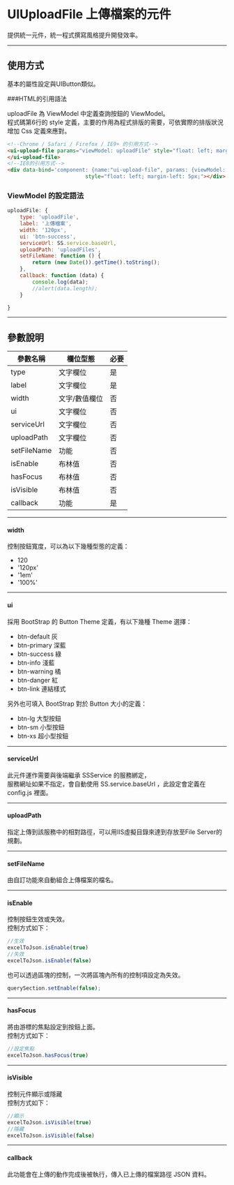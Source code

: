 # UIUploadFile 上傳檔案的元件

提供統一元件，統一程式撰寫風格提升開發效率。

---

## 使用方式
基本的屬性設定與UIButton類似。  

###HTML的引用語法

uploadFile 為 ViewModel 中定義查詢按鈕的 ViewModel。  
程式碼第6行的 style 定義，主要的作用為程式排版的需要，可依實際的排版狀況增加 Css 定義來應對。  
```html
<!--Chrome / Safari / Firefox / IE9+ 的引用方式-->
<ui-upload-file params="viewModel: uploadFile" style="float: left; margin-left: 5px;">
</ui-upload-file>
<!--IE8的引用方式-->
<div data-bind='component: {name:"ui-upload-file", params: {viewModel: uploadFile}}'
                         style="float: left; margin-left: 5px;"></div>

```

### ViewModel 的設定語法

```javascript
uploadFile: {
    type: 'uploadFile',
    label: '上傳檔案',
    width: '120px',
    ui: 'btn-success',
    serviceUrl: SS.service.baseUrl,
    uploadPath: 'uploadFiles',
    setFileName: function () {
        return (new Date()).getTime().toString();
    },
    callback: function (data) {
        console.log(data);
        //alert(data.length);
    }

}
```
---
## 參數說明

|參數名稱|欄位型態|必要|
|---|---|---|
|type|文字欄位|是|
|label|文字欄位|是|
|width|文字/數值欄位|否|
|ui|文字欄位|否|
|serviceUrl|文字欄位|否|
|uploadPath|文字欄位|否|
|setFileName|功能|否|
|isEnable|布林值|否|
|hasFocus|布林值|否|
|isVisible|布林值|否|
|callback|功能|是|

---
#### width
控制按鈕寬度，可以為以下幾種型態的定義：
* 120
* '120px'
* '1em'
* '100%'

---
#### ui
採用 BootStrap 的 Button Theme 定義，有以下幾種 Theme 選擇： 
* btn-default 灰
* btn-primary 深藍
* btn-success 綠
* btn-info 淺藍
* btn-warning 橘
* btn-danger 紅
* btn-link 連結樣式

另外也可填入 BootStrap 對於 Button 大小的定義：
* btn-lg 大型按鈕
* btn-sm 小型按鈕
* btn-xs 超小型按鈕

---
#### serviceUrl
此元件運作需要與後端繼承 SSService 的服務綁定，  
服務網址如果不指定，會自動使用 SS.service.baseUrl ，此設定會定義在 config.js 裡面。

---
#### uploadPath
指定上傳到該服務中的相對路徑，可以用IIS虛擬目錄來達到存放至File Server的規劃。

---
#### setFileName
由自訂功能來自動組合上傳檔案的檔名。

---
#### isEnable
控制按鈕生效或失效。  
控制方式如下：
```javascript
//生效 
excelToJson.isEnable(true)
//失效 
excelToJson.isEnable(false)
```

也可以透過區塊的控制，一次將區塊內所有的控制項設定為失效。  
```javascript
querySection.setEnable(false);
```

---
#### hasFocus
將由游標的焦點設定到按鈕上面。  
控制方式如下：
```javascript
//設定焦點 
excelToJson.hasFocus(true)
```

---
#### isVisible
控制元件顯示或隱藏  
控制方式如下：
```javascript
//顯示 
excelToJson.isVisible(true)
//隱藏 
excelToJson.isVisible(false)
```

---
#### callback
此功能會在上傳的動作完成後被執行，傳入已上傳的檔案路徑 JSON 資料。